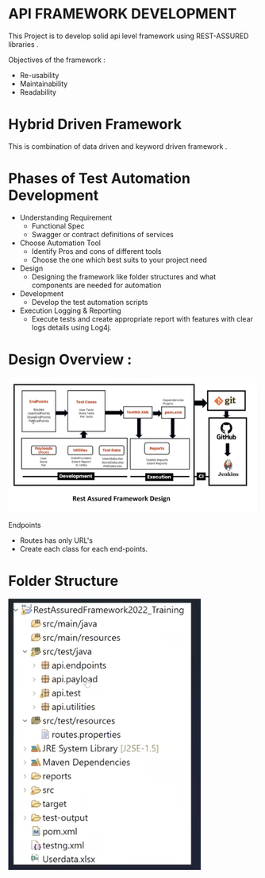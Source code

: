 # API FRAMEWORK DEVELOPMENT

This Project is to develop solid api level framework using REST-ASSURED libraries . 

Objectives of the framework : 

* Re-usability
* Maintainability
* Readability

# Hybrid Driven Framework 
This is combination of data driven and keyword driven framework . 

# Phases of Test Automation Development 
* Understanding Requirement 
  - Functional Spec
  - Swagger or contract definitions of services
* Choose Automation Tool 
  - Identify Pros and cons of different tools 
  - Choose the one which best suits to your project need
* Design 
  - Designing the framework like folder structures and what components are needed for automation
* Development 
  - Develop the test automation scripts 
* Execution Logging & Reporting 
  - Execute tests and create appropriate report with features with clear logs details using Log4j.

# Design Overview : 

![img.png](img.png)

Endpoints
* Routes has only URL's
* Create each class for each end-points. 

# Folder Structure 
![img_1.png](img_1.png)